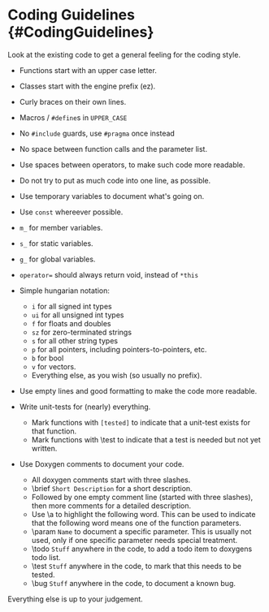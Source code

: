 Coding Guidelines {#CodingGuidelines}
=================

Look at the existing code to get a general feeling for the coding style.

  * Functions start with an upper case letter.
  * Classes start with the engine prefix (ez).
  * Curly braces on their own lines.
  * Macros / `#define`s in `UPPER_CASE`
  * No `#include` guards, use `#pragma` once instead
  * No space between function calls and the parameter list.
  * Use spaces between operators, to make such code more readable.
  * Do not try to put as much code into one line, as possible.
  * Use temporary variables to document what's going on.
  * Use `const` whereever possible.
  * `m_` for member variables.
  * `s_` for static variables.
  * `g_` for global variables.
  * `operator=` should always return void, instead of `*this`
 
  * Simple hungarian notation:
    * `i` for all signed int types
    * `ui` for all unsigned int types
    * `f` for floats and doubles
    * `sz` for zero-terminated strings
    * `s` for all other string types
    * `p` for all pointers, including pointers-to-pointers, etc.
    * `b` for bool
    * `v` for vectors.
    * Everything else, as you wish (so usually no prefix).
    
  * Use empty lines and good formatting to make the code more readable.
  * Write unit-tests for (nearly) everything.
    * Mark functions with `[tested]` to indicate that a unit-test exists for that function.
    * Mark functions with \\test to indicate that a test is needed but not yet written.
  * Use Doxygen comments to document your code.
    * All doxygen comments start with three slashes.
    * \\brief `Short Description` for a short description.
    * Followed by one empty comment line (started with three slashes), then more comments for a detailed description.
    * Use \\a to highlight the following word. This can be used to indicate that the following word means one of the function parameters.
    * \\param `Name` to document a specific parameter. This is usually not used, only if one specific parameter needs special treatment.
    * \\todo `Stuff` anywhere in the code, to add a todo item to doxygens todo list.
    * \\test `Stuff` anywhere in the code, to mark that this needs to be tested.
    * \\bug `Stuff` anywhere in the code, to document a known bug.
  
Everything else is up to your judgement.
